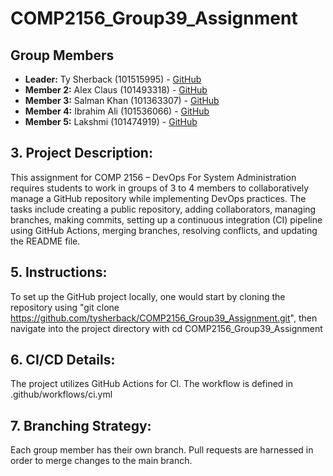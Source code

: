 # COMP2156_Group39_Assignment
## Group Members
- **Leader:** Ty Sherback (101515995) - [GitHub](https://github.com/tysherback)
- **Member 2:** Alex Claus (101493318) - [GitHub](https://github.com/yeetgarf)
- **Member 3:** Salman Khan (101363307) - [GitHub](https://github.com/SalmanKhanGBC)
- **Member 4:** Ibrahim Ali (101536066) - [GitHub](https://github.com/vaporah)
- **Member 5:** Lakshmi (101474919) - [GitHub](https://github.com/lakshmichaliya)

## 3. Project Description:
This assignment for COMP 2156 – DevOps For System Administration requires students to work in groups of 3 to 4 members to collaboratively manage a GitHub repository while implementing DevOps practices. The tasks include creating a public repository, adding collaborators, managing branches, making commits, setting up a continuous integration (CI) pipeline using GitHub Actions, merging branches, resolving conflicts, and updating the README file.

## 5. Instructions:
   
To set up the GitHub project locally, one would start by cloning the repository using "git clone https://github.com/tysherback/COMP2156_Group39_Assignment.git", then navigate into the project directory with cd COMP2156_Group39_Assignment

## 6. CI/CD Details:

The project utilizes GitHub Actions for CI. The workflow is defined in .github/workflows/ci.yml


## 7. Branching Strategy:

Each group member has their own branch. Pull requests are harnessed in order to merge changes to the main branch.
